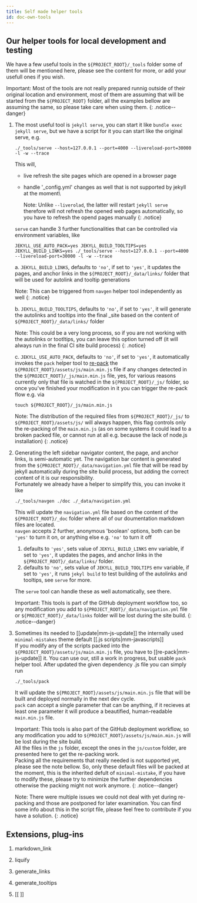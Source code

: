 ```yaml
---
title: Self made helper tools
id: doc-own-tools
---
```


## Our helper tools for local development and testing

We have a few useful tools in the `${PROJECT_ROOT}/_tools` folder some of them will be mentioned here, please see the content for more, or add your usefull ones if you wish.

Important: Most of the tools are not really prepared runnig outside of their original location and environment, most of them are assuming that will be started from the `${PROJECT_ROOT}` folder, all the examples bellow are assuming the same, so please take care when using them.
{: .notice--danger}

1. The most useful tool is `jekyll serve`, you can start it like `bundle exec jekyll serve`, but we have a script for it you can start like the original serve, e.g.

    ```shell
    ./_tools/serve --host=127.0.0.1 --port=4000 --livereload-port=30000 -l -w --trace
    ```

    This will,
    - live refresh the site pages which are opened in a browser page
    - handle '_config.yml' changes as well that is not supported by jekyll at the moment\

      Note: Unlike `--liverolad`, the latter will restart `jekyll serve` therefore will not refresh the opened web pages automatically, so you have to refresh the opend pages manually
      {: .notice}

    `serve` can handle 3 further functionalities that can be controlled via environment variables, like

    ```shell
    JEKYLL_USE_AUTO_PACK=yes JEKYLL_BUILD_TOOLTIPS=yes JEKYLL_BUILD_LINKS=yes ./_tools/serve --host=127.0.0.1 --port=4000 --livereload-port=30000 -l -w --trace
    ```

    a. `JEKYLL_BUILD_LINKS`, defaults to `'no'`, if set to `'yes'`, it updates the pages, and anchor links in the `${PROJECT_ROOT}/_data/links/` folder that will be used for autolink and tooltip generations

    Note: This can be triggered from `navgen` helper tool independently as well
    {: .notice}

    b. `JEKYLL_BUILD_TOOLTIPS`, defaults to `'no'`, if set to `'yes'`, it will generate the autolinks and tooltips into the final _site based on the content of `${PROJECT_ROOT}/_data/links/` folder

    Note: This could be a very long process, so if you are not working with the autolinks or tootltips, you can leave this option turned off (it will always run in the final CI site build process)
    {: .notice}

    c. `JEKYLL_USE_AUTO_PACK`, defaults to `'no'`, if set to `'yes'`, it automatically invokes the `pack` helper tool to [re-pack](#modify-and-repack-js) the `${PROJECT_ROOT}/assets/js/main.min.js` file if any changes detected in the `${PROJECT_ROOT}/_js/main.min.js` file, yes, for various reasons currently only that file is watched in the `${PROJECT_ROOT}/_js/` folder, so once you've finished your modification in it you can trigger the re-pack flow e.g. via

    ```shell
    touch ${PROJECT_ROOT}/_js/main.min.js
    ```

    Note: The distribution of the required files from `${PROJECT_ROOT}/_js/` to `${PROJECT_ROOT}/assets/js/` will always happen, this flag controls only the re-packing of the `main.min.js` (as on some systems it could lead to a broken packed file, or cannot run at all e.g. because the lack of node.js installation)
    {: .notice}

2. Generating the left sidebar navigator content, the page, and anchor links, is semi-automatic yet. The navigation bar content is generated from the `${PROJECT_ROOT}/_data/navigation.yml` file that will be read by jekyll automatically during the site build process, but adding the correct content of it is our responsibility. \
    Fortunately we already have a helper to simplify this, you can invoke it like

    ```shell
    ./_tools/navgen ./doc ./_data/navigation.yml
    ```

    This will update the `navigation.yml` file based on the content of the `${PROJECT_ROOT}/_doc` folder where all of our doumentation markdown files are located. \
    `navgen` accepts 2 further, anonymous 'boolean' options, both can be `'yes'` to turn it on, or anything else e.g. `'no'` to turn it off
    1. defaults to `'yes'`, sets value of `JEKYLL_BUILD_LINKS` env variable, if set to `'yes'`, it updates the pages, and anchor links in the `${PROJECT_ROOT}/_data/links/` folder.
    2. defaults to `'no'`,  sets value of `JEKYLL_BUILD_TOOLTIPS` env variable, if set to `'yes'`, it runs `jekyl build` to test building of the autolinks and tooltips, see `serve` for more.

    The `serve` tool can handle these as well automatically, see there.

    Important: This tools is part of the GitHub deployment workflow too, so any modification you add to `${PROJECT_ROOT}/_data/navigation.yml` file or `${PROJECT_ROOT}/_data/links` folder will be lost during the site build.
    {: .notice--danger}
3. <a name="modify-and-repack-js"></a>Sometimes its needed to [[update|mm-js-update]] the internally used `minimal-mistakes` theme default [[.js scripts|mm-javascripts]] \
    If you modify any of the scripts packed into the `${PROJECT_ROOT}/assets/js/main.min.js` file, you have to [[re-pack|mm-js-update]] it.
    You can use our, still a work in progress, but usable `pack` helper tool.
    After updated the given dependency .js file you can simply run

    ```shell
    ./_tools/pack
    ```

    It will update the `${PROJECT_ROOT}/assets/js/main.min.js` file that will be built and deployed normally in the next dev cycle. \
    `pack` can accept a single parameter that can be anything, if it recieves at least one parameter it will produce a beautified, human-readable `main.min.js` file.

    Important: This tools is also part of the GitHub deployment workflow, so any modification you add to `${PROJECT_ROOT}/assets/js/main.min.js` will be lost during the site build. \
    All the files in the `js` folder, except the ones in the `js/custom` folder, are presented here to get the re-packing work. \
    Packing all the requirements that really needed is not supported yet, please see the note bellow.
    So, only these default files will be packed at the moment, this is the inherited defult of `minimal-mistake`, if you have to modify these, please try to minimize the further dependencies otherwise the packing might not work anymore.
    {: .notice--danger}

    Note: There were multiple issues we could not deal with yet during re-packing and those are postponed for later examination. You can find some info about this in the script file, please feel free to contribute if you have a solution.
    {: .notice}

## Extensions, plug-ins

1. markdown_link

1. liquify

1. generate_links

1. generate_tooltips

1. [[ ]]
